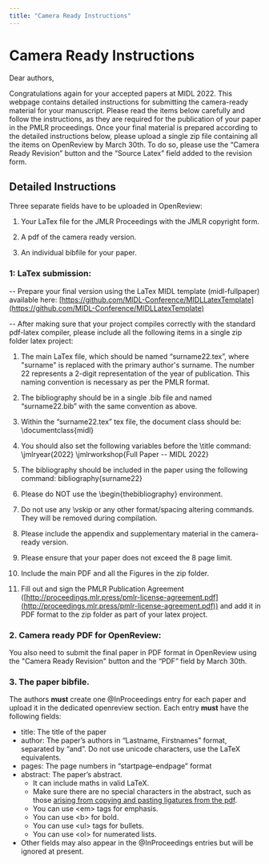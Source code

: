 ```yaml
---
title: "Camera Ready Instructions"
---
```

# Camera Ready Instructions

Dear authors, 

Congratulations again for your accepted papers at MIDL 2022. This webpage contains detailed instructions for submitting the camera-ready material for your manuscript. Please read the items below carefully and follow the instructions, as they are required for the publication of your paper in the PMLR proceedings. Once your final material is prepared according to the detailed instructions below, please upload a single zip file containing all the items on OpenReview by March 30th. To do so, please use the “Camera Ready Revision” button and the “Source Latex” field added to the revision form.

## Detailed Instructions

Three separate fields have to be uploaded in OpenReview: 

1) Your LaTex file for the JMLR Proceedings with the JMLR copyright form. 

2) A pdf of the camera ready version. 

3) An individual bibfile for your paper.


### 1: LaTex submission:
-- Prepare your final version using the LaTex MIDL template (midl-fullpaper) available here:  [https://github.com/MIDL-Conference/MIDLLatexTemplate](https://github.com/MIDL-Conference/MIDLLatexTemplate)

-- After making sure that your project compiles correctly with the standard pdf-latex compiler, please include all the following items in a single zip folder latex project:

1. The main LaTex file, which should be named “surname22.tex”, where "surname" is replaced with the primary author's surname. The number 22 represents a 2-digit representation of the year of publication. This naming convention is necessary as per the PMLR format.  

2. The bibliography should be in a single .bib file and named “surname22.bib” with the same convention as above.

3. Within the “surname22.tex” tex file, the document class should be: \documentclass{midl}

4. You should also set the following variables before the \title command: \jmlryear{2022}
\jmlrworkshop{Full Paper -- MIDL 2022}

5. The bibliography should be included in the paper using the following command:  bibliography{surname22}

6. Please do NOT use the \begin{thebibliography} environment.

7. Do not use any \vskip or any other format/spacing altering commands. They will be removed  during compilation.

8. Please include the appendix and supplementary material in the camera-ready version.

9. Please ensure that your paper does not exceed the 8 page limit.

10. Include the main PDF and all the Figures in the zip folder.

11. Fill out and sign the PMLR Publication Agreement ([http://proceedings.mlr.press/pmlr-license-agreement.pdf](http://proceedings.mlr.press/pmlr-license-agreement.pdf)) and add it in PDF format to the zip folder as part of your latex project.


### 2.   Camera ready PDF for OpenReview:

You also need to submit the final paper in PDF format in OpenReview using the "Camera Ready Revision" button and the “PDF” field by March 30th.

### 3. The paper bibfile.

The authors **must** create one @InProceedings entry for each paper and upload it in the dedicated openreview section. Each entry **must** have the following fields: 

* title: The title of the paper
* author: The paper’s authors in “Lastname, Firstnames” format, separated by “and”. Do not use unicode characters, use the LaTeX equivalents.
* pages: The page numbers in “startpage–endpage” format
* abstract: The paper’s abstract. 
    * It can include maths in valid LaTeX.
    * Make sure there are no special characters in the abstract, such as those [arising from copying and pasting ligatures from the pdf](superuser.com/questions/375449/why-does-the-text-fi-get-cut-when-i-copy-from-a-pdf-or-print-a-document).
    * You can use \<em> tags for emphasis.
    * You can use \<b> for bold.
    * You can use \<ul> tags for bullets.
    * You can use \<ol> for numerated lists.
* Other fields may also appear in the @InProceedings entries but will be ignored at present.


